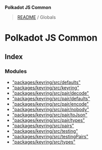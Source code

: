 **Polkadot JS Common**

> [README](README.md) / Globals

# Polkadot JS Common

## Index

### Modules

* ["packages/keyring/src/defaults"](modules/_packages_keyring_src_defaults_.md)
* ["packages/keyring/src/keyring"](modules/_packages_keyring_src_keyring_.md)
* ["packages/keyring/src/pair/decode"](modules/_packages_keyring_src_pair_decode_.md)
* ["packages/keyring/src/pair/defaults"](modules/_packages_keyring_src_pair_defaults_.md)
* ["packages/keyring/src/pair/encode"](modules/_packages_keyring_src_pair_encode_.md)
* ["packages/keyring/src/pair/nobody"](modules/_packages_keyring_src_pair_nobody_.md)
* ["packages/keyring/src/pair/toJson"](modules/_packages_keyring_src_pair_tojson_.md)
* ["packages/keyring/src/pair/types"](modules/_packages_keyring_src_pair_types_.md)
* ["packages/keyring/src/pairs"](modules/_packages_keyring_src_pairs_.md)
* ["packages/keyring/src/testing"](modules/_packages_keyring_src_testing_.md)
* ["packages/keyring/src/testingPairs"](modules/_packages_keyring_src_testingpairs_.md)
* ["packages/keyring/src/types"](modules/_packages_keyring_src_types_.md)
